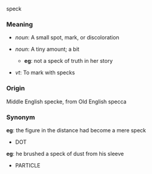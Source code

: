 speck
### Meaning
+ _noun_: A small spot, mark, or discoloration
+ _noun_: A tiny amount; a bit
    + __eg__: not a speck of truth in her story

+ _vt_: To mark with specks

### Origin

Middle English specke, from Old English specca

### Synonym

__eg__: the figure in the distance had become a mere speck

+ DOT

__eg__: he brushed a speck of dust from his sleeve

+ PARTICLE


